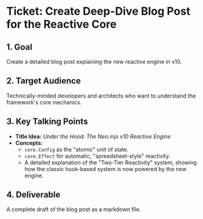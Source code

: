 # Ticket: Create Deep-Dive Blog Post for the Reactive Core

## 1. Goal
Create a detailed blog post explaining the new reactive engine in v10.

## 2. Target Audience
Technically-minded developers and architects who want to understand the framework's core mechanics.

## 3. Key Talking Points
- **Title Idea:** *Under the Hood: The Neo.mjs v10 Reactive Engine*
- **Concepts:**
    - `core.Config` as the "atomic" unit of state.
    - `core.Effect` for automatic, "spreadsheet-style" reactivity.
    - A detailed explanation of the "Two-Tier Reactivity" system, showing how the classic hook-based system is now powered by the new engine.

## 4. Deliverable
A complete draft of the blog post as a markdown file.
